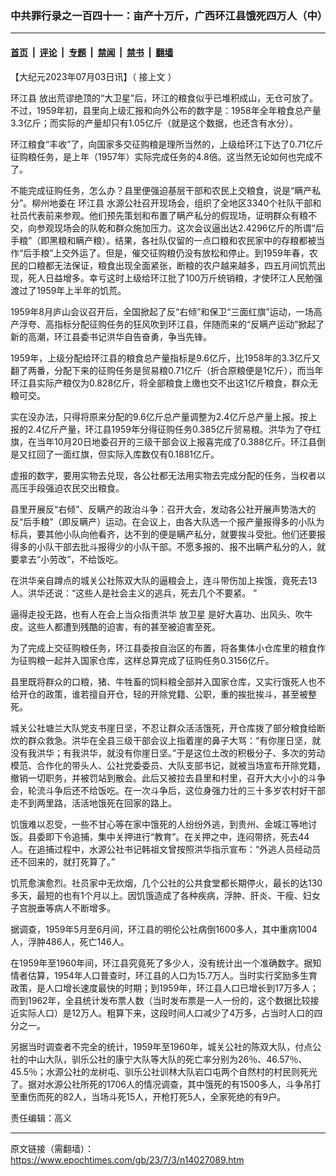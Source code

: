 ### 中共罪行录之一百四十一：亩产十万斤，广西环江县饿死四万人（中）

---

#### [首页](../../../..?n14027089) &nbsp;|&nbsp; [评论](../../../../../epoch-comment?n14027089) &nbsp;|&nbsp; [专题](../../../../../epoch-special?n14027089) &nbsp;|&nbsp; [禁闻](../../../../../epoch-news?n14027089) &nbsp;|&nbsp; [禁书](../../../../../books?n14027089) &nbsp;|&nbsp; [翻墙](https://github.com/gfw-breaker/nogfw/blob/master/README.md?n14027089)


<div class="post_content" id="artbody" itemprop="articleBody">
 <!-- article content begin -->
 <p>
  【大纪元2023年07月03日讯】（
  <ok href="https://www.epochtimes.com/gb/23/7/2/n14026657.htm">
   接上文
  </ok>
  ）
 </p>
 <p>
  <ok href="https://www.epochtimes.com/gb/tag/%E7%8E%AF%E6%B1%9F%E5%8E%BF.html">
   环江县
  </ok>
  放出荒谬绝顶的“大卫星”后，环江的粮食似乎已堆积成山，无仓可放了。不过，1959年初，县里向上级汇报和向外公布的数字是：1958年全年粮食总产量3.3亿斤；而实际的产量却只有1.05亿斤（就是这个数据，也还含有水分）。
 </p>
 <p>
  环江粮食“丰收”了，向国家多交征购粮是理所当然的，上级给环江下达了0.71亿斤征购粮任务，是上年（1957年）实际完成任务的4.8倍。这当然无论如何也完成不了。
 </p>
 <p>
  不能完成征购任务，怎么办？县里便强迫基层干部和农民上交粮食，说是“瞒产私分”。柳州地委在
  <ok href="https://www.epochtimes.com/gb/tag/%E7%8E%AF%E6%B1%9F%E5%8E%BF.html">
   环江县
  </ok>
  水源公社召开现场会，组织了全地区3340个社队干部和社员代表前来参观。他们预先策划和布置了瞒产私分的假现场，证明群众有粮不交，向参观现场会的队乾和群众施加压力。这次会议逼出达2.4296亿斤的所谓“后手粮”（即黑粮和瞒产粮）。结果，各社队仅留的一点口粮和农民家中的存粮都被当作“后手粮”上交外运了。但是，催交征购粮仍没有放松和停止。到1959年春，农民的口粮都无法保证，粮食出现全面紧张，断粮的农户越来越多，四五月间饥荒出现，死人日益增多。幸亏这时上级给环江批了100万斤统销粮，才使环江人民勉强渡过了1959年上半年的饥荒。
 </p>
 <p>
  1959年8月庐山会议召开后，全国掀起了反“右倾”和保卫“三面红旗”运动，一场高产浮夸、高指标分配征购任务的狂风吹到环江县，伴随而来的“反瞒产运动”掀起了新的高潮，环江县委书记洪华自告奋勇，争当先锋。
 </p>
 <p>
  1959年，上级分配给环江县的粮食总产量指标是9.6亿斤，比1958年的3.3亿斤又翻了两番，分配下来的征购任务是贸易粮0.71亿斤（折合原粮便是1亿斤），而当年环江县实际产粮仅为0.828亿斤，将全部粮食上缴也交不出这1亿斤粮食，群众无粮可交。
 </p>
 <p>
  实在没办法，只得将原来分配的9.6亿斤总产量调整为2.4亿斤总产量上报。按上报的2.4亿斤产量，环江县1959年分得征购任务0.385亿斤贸易粮。洪华为了夺红旗，在当年10月20日地委召开的三级干部会议上报喜完成了0.388亿斤。环江县倒是又扛回了一面红旗，但实际入库数仅有0.1881亿斤。
 </p>
 <p>
  虚报的数字，要用实物去兑现，各公社都无法用实物去完成分配的任务，当权者以高压手段强迫农民交出粮食。
 </p>
 <p>
  县里开展反“右倾”、反瞒产的政治斗争：召开大会，发动各公社开展声势浩大的反“后手粮”（即反瞒产）运动。在会议上，由各大队选一个报产量报得多的小队为标兵，要其他小队向他看齐，达不到的便是瞒产私分，就要挨斗受批。他们还要报得多的小队干部去批斗报得少的小队干部。不愿多报的、报不出瞒产私分的人，就要拿去“小劳改”，不给饭吃。
 </p>
 <p>
  在洪华亲自蹲点的城关公社陈双大队的逼粮会上，连斗带伤加上挨饿，竟死去13人。洪华还说：“这些人是社会主义的逃兵，死去几个不要紧。 ”
 </p>
 <p>
  逼得走投无路，也有人在会上当众指责洪华
  <ok href="https://www.epochtimes.com/gb/tag/%E6%94%BE%E5%8D%AB%E6%98%9F.html">
   放卫星
  </ok>
  是好大喜功、出风头、吹牛皮。这些人都遭到残酷的迫害，有的甚至被迫害至死。
 </p>
 <p>
  为了完成上交征购粮任务，环江县委按自治区的布置，将各集体小仓库里的粮食作为征购粮一起并入国家仓库，这样总算完成了征购任务0.3156亿斤。
 </p>
 <p>
  县里既将群众的口粮，猪、牛牲畜的饲料粮全部并入国家仓库，又实行饿死人也不给开仓的政策，谁若擅自开仓，轻的开除党籍、公职，重的挨批挨斗，甚至被整死。
 </p>
 <p>
  城关公社塘兰大队党支书崖日坚，不忍让群众活活饿死，开仓库拨了部分粮食给断炊的群众救急。洪华在全县三级干部会议上指着崖的鼻子大骂：“有你崖日坚，就没有我洪华；有我洪华，就没有你崖日坚。”于是这位土改的积极分子、多次的劳动模范、合作化的带头人、公社党委委员、大队支部书记，就被当场宣布开除党籍，撤销一切职务，并被罚站到散会。此后又被拉去县里和村里，召开大大小小的斗争会，轮流斗争后还不给饭吃。在一次斗争后，这位身强力壮的三十多岁农村好干部走不到两里路，活活地饿死在回家的路上。
 </p>
 <p>
  饥饿难以忍受，一些不甘心等在家中饿死的人纷纷外逃，到贵州、金城江等地讨饭。县委即下令追捕，集中关押进行“教育”。在关押之中，连闷带挤，死去44人。在追捕过程中，水源公社书记韩祖文曾按照洪华指示宣布：“外逃人员经动员还不回来的，就打死算了。”
 </p>
 <p>
  饥荒愈演愈烈。社员家中无炊烟，几个公社的公共食堂都长期停火，最长的达130多天，最短的也有1个月以上。因饥饿造成了各种疾病，浮肿、肝炎、干瘦、妇女子宫脱垂等病人不断增多。
 </p>
 <p>
  据调查，1959年5月至6月间，环江县的明伦公社病倒1600多人，其中重病1004人，浮肿486人，死亡146人。
 </p>
 <p>
  在1959年至1960年间，环江县究竟死了多少人，没有统计出一个准确数字。据知情者估算，1954年人口普查时，环江县的人口为15.7万人。当时实行奖励多生育政策，是人口增长速度最快的时期；到1959年，环江县人口已增长到17万多人；而到1962年，全县统计发布票人数（当时发布票是一人一份的，这个数据比较接近实际人口）是12万人。粗算下来，这段时间人口减少了4万多，占当时人口的四分之一。
 </p>
 <p>
  另据当时调查者不完全的统计，1959年至1960年，城关公社的陈双大队，付点公社的中山大队，驯乐公社的康宁大队等大队的死亡率分别为26％、46.57％、45.5％；水源公社的龙树屯、驯乐公社训林大队岩口屯两个自然村的村民则死光了。据对水源公社所死的1706人的情况调查，其中饿死的有1500多人，斗争吊打至重伤而死的82人，当场斗死15人，开枪打死5人，全家死绝的有9户。
 </p>
 <p>
  责任编辑：高义
 </p>
 <!-- article content end -->
 <div id="below_article_ad">
 </div>
</div>


---

原文链接（需翻墙）：https://www.epochtimes.com/gb/23/7/3/n14027089.htm